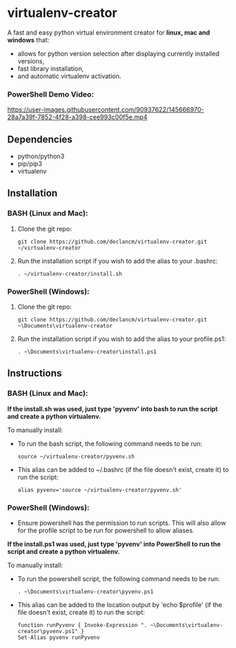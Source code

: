 # virtualenv-creator
A fast and easy python virtual environment creator for **linux, mac and windows** that:

- allows for python version selection after displaying currently installed versions,
- fast library installation,
- and automatic virtualenv activation.

### PowerShell Demo Video:

https://user-images.githubusercontent.com/90937622/145666970-28a7a39f-7852-4f28-a398-cee993c00f5e.mp4


## Dependencies

- python/python3
- pip/pip3
- virtualenv

## Installation

### BASH (Linux and Mac):

1. Clone the git repo:

       git clone https://github.com/declancm/virtualenv-creator.git ~/virtualenv-creator

2. Run the installation script if you wish to add the alias to your .bashrc:

       . ~/virtualenv-creator/install.sh

### PowerShell (Windows):

1. Clone the git repo:

       git clone https://github.com/declancm/virtualenv-creator.git ~\Documents\virtualenv-creator

1. Run the installation script if you wish to add the alias to your profile.ps1:

       . ~\Documents\virtualenv-creator\install.ps1

## Instructions

### BASH (Linux and Mac):

**If the install.sh was used, just type 'pyvenv' into bash to run the script and create a python virtualenv.**

To manually install:

- To run the bash script, the following command needs to be run:

      source ~/virtualenv-creator/pyvenv.sh

- This alias can be added to ~/.bashrc (if the file doesn't exist, create it) to run the script:

      alias pyvenv='source ~/virtualenv-creator/pyvenv.sh'

### PowerShell (Windows):

- Ensure powershell has the permission to run scripts. This will also allow for the profile script to be run for powershell to allow aliases.

**If the install.ps1 was used, just type 'pyvenv' into PowerShell to run the script and create a python virtualenv.**

To manually install:

- To run the powershell script, the following command needs to be run:

      . ~\Documents\virtualenv-creator\pyvenv.ps1

- This alias can be added to the location output by 'echo $profile' (if the file doesn't exist, create it) to run the script:

      function runPyvenv { Invoke-Expression ". ~\Documents\virtualenv-creator\pyvenv.ps1" }
      Set-Alias pyvenv runPyvenv

